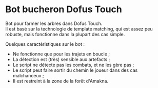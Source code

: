 # Bot bucheron Dofus Touch

Bot pour farmer les arbres dans Dofus Touch.  
Il est basé sur la technologie de template matching, qui est assez peu robuste, mais fonctionne dans la plupart des cas simple. 

Quelques caractéristiques sur le bot : 
- Ne fonctionne que pour les trajets en boucle ; 
- La détection est (très) sensible aux artefacts ; 
- Le script ne détecte pas les combats, et ne les gère pas ; 
- Le script peut faire sortir du chemin le joueur dans des cas malchanceux ; 
- Il est restreint à la zone de la forêt d'Amakna. 